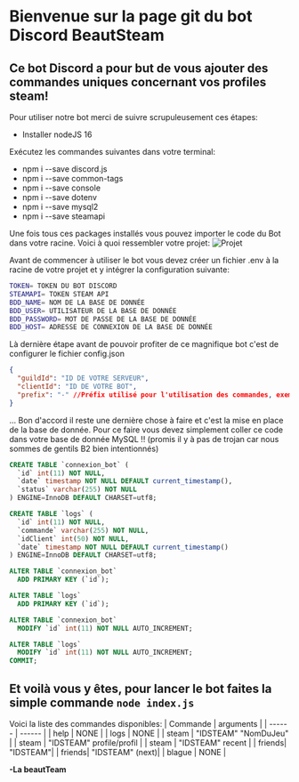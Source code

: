 # Bienvenue sur la page git du bot Discord BeautSteam
## Ce bot Discord a pour but de vous ajouter des commandes uniques concernant vos profiles steam!

Pour utiliser notre bot merci de suivre scrupuleusement ces étapes:
- Installer nodeJS 16

Exécutez les commandes suivantes dans votre terminal:

- npm i --save discord.js
- npm i --save common-tags
- npm i --save console
- npm i --save dotenv
- npm i --save mysql2
- npm i --save steamapi

Une fois tous ces packages installés vous pouvez importer le code du Bot dans votre racine.
Voici à quoi ressembler votre projet:
![Projet](https://media.discordapp.net/attachments/892672010629562418/900171685062397992/oqLxw6UncmiLyvVkBQoKRDKcpHBJD4yZPyZbG4as5bfWfaZjDqQFFBJgcAhq1YceeOj2jwoHSkQhgKBQhZGA6lMUiBsBQiysHuAy.png)



Avant de commencer à utiliser le bot vous devez créer un fichier .env à la racine de votre projet et y intégrer la configuration suivante:
```bash
TOKEN= TOKEN DU BOT DISCORD
STEAMAPI= TOKEN STEAM API
BDD_NAME= NOM DE LA BASE DE DONNÉE
BDD_USER= UTILISATEUR DE LA BASE DE DONNÉE
BDD_PASSWORD= MOT DE PASSE DE LA BASE DE DONNÉE
BDD_HOST= ADRESSE DE CONNEXION DE LA BASE DE DONNÉE
```

Là dernière étape avant de pouvoir profiter de ce magnifique bot c'est de configurer le fichier config.json
```json
{
  "guildId": "ID DE VOTRE SERVEUR",
  "clientId": "ID DE VOTRE BOT",
  "prefix": "-" //Préfix utilisé pour l'utilisation des commandes, exemple: -friends Teyir
}
```

... Bon d'accord il reste une dernière chose à faire et c'est la mise en place de la base de donnée.
Pour ce faire vous devez simplement coller ce code dans votre base de donnée MySQL !! (promis il y à pas de trojan car nous sommes de gentils B2 bien intentionnés)

```sql
CREATE TABLE `connexion_bot` (
  `id` int(11) NOT NULL,
  `date` timestamp NOT NULL DEFAULT current_timestamp(),
  `status` varchar(255) NOT NULL
) ENGINE=InnoDB DEFAULT CHARSET=utf8;

CREATE TABLE `logs` (
  `id` int(11) NOT NULL,
  `commande` varchar(255) NOT NULL,
  `idClient` int(50) NOT NULL,
  `date` timestamp NOT NULL DEFAULT current_timestamp()
) ENGINE=InnoDB DEFAULT CHARSET=utf8;

ALTER TABLE `connexion_bot`
  ADD PRIMARY KEY (`id`);

ALTER TABLE `logs`
  ADD PRIMARY KEY (`id`);

ALTER TABLE `connexion_bot`
  MODIFY `id` int(11) NOT NULL AUTO_INCREMENT;

ALTER TABLE `logs`
  MODIFY `id` int(11) NOT NULL AUTO_INCREMENT;
COMMIT;
```

## Et voilà vous y êtes, pour lancer le bot faites la simple commande ``node index.js``

Voici la liste des commandes disponibles:
| Commande | arguments |
| ------ | ------ |
| help | NONE |
| logs | NONE |
| steam | "IDSTEAM" "NomDuJeu" |
| steam | "IDSTEAM" profile/profil |
| steam | "IDSTEAM" recent |
| friends| "IDSTEAM"|
| friends| "IDSTEAM" (next)|
| blague | NONE |


**-La beautTeam**


